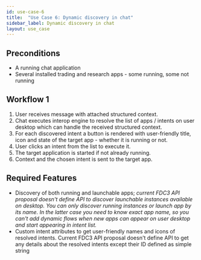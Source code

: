 ```yaml
---
id: use-case-6
title:  "Use Case 6: Dynamic discovery in chat"
sidebar_label: Dynamic discovery in chat
layout: use_case
---
```


## Preconditions
- A running chat application
- Several installed trading and research apps - some running, some not running

## Workflow 1
1. User receives message with attached structured context.
2. Chat executes interop engine to resolve the list of apps / intents on user desktop which can handle the received structured context.
3. For each discovered intent a button is rendered with user-friendly title, icon and state of the target app - whether it is running or not.
4. User clicks an intent from the list to execute it.
5. The target application is started if not already running.
6. Context and the chosen intent is sent to the target app.

## Required Features
- Discovery of both running and launchable apps; *current FDC3 API proposal doesn't define API to discover launchable instances available on desktop. You can only discover running instances or launch app by its name. In the latter case you need to know exact app name, so you can't add dynamic flows when new apps can appear on user desktop and start appearing in intent list.*
- Custom intent attributes to get user-friendly names and icons of resolved intents. Current FDC3 API proposal doesn't define API to get any details about the resolved intents except their ID defined as simple string